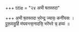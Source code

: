 +++
title = "२४ अभी षतस्तदा"

+++
अ॒भी ष॒तस्तदा भ॒रेन्द्र॒ ज्यायः॒ कनी॑यसः ।  
पु॒रू॒वसु॒र्हि म॑घवन्त्स॒नादसि॒ भरे॑भरे च॒ हव्यः॑ ॥